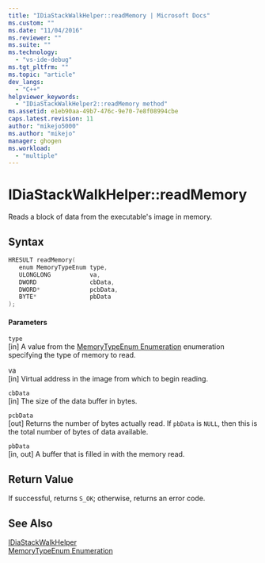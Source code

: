 ```yaml
---
title: "IDiaStackWalkHelper::readMemory | Microsoft Docs"
ms.custom: ""
ms.date: "11/04/2016"
ms.reviewer: ""
ms.suite: ""
ms.technology: 
  - "vs-ide-debug"
ms.tgt_pltfrm: ""
ms.topic: "article"
dev_langs: 
  - "C++"
helpviewer_keywords: 
  - "IDiaStackWalkHelper2::readMemory method"
ms.assetid: e1eb90aa-49b7-476c-9e70-7e8f08994cbe
caps.latest.revision: 11
author: "mikejo5000"
ms.author: "mikejo"
manager: ghogen
ms.workload: 
  - "multiple"
---
```

# IDiaStackWalkHelper::readMemory
Reads a block of data from the executable's image in memory.  
  
## Syntax  
  
```C++  
HRESULT readMemory(   
   enum MemoryTypeEnum type,  
   ULONGLONG           va,  
   DWORD               cbData,  
   DWORD*              pcbData,  
   BYTE*               pbData  
);  
```  
  
#### Parameters  
 `type`  
 [in] A value from the [MemoryTypeEnum Enumeration](../../debugger/debug-interface-access/memorytypeenum.md) enumeration specifying the type of memory to read.  
  
 va  
 [in] Virtual address in the image from which to begin reading.  
  
 `cbData`  
 [in] The size of the data buffer in bytes.  
  
 `pcbData`  
 [out] Returns the number of bytes actually read. If `pbData` is `NULL`, then this is the total number of bytes of data available.  
  
 `pbData`  
 [in, out] A buffer that is filled in with the memory read.  
  
## Return Value  
 If successful, returns `S_OK`; otherwise, returns an error code.  
  
## See Also  
 [IDiaStackWalkHelper](../../debugger/debug-interface-access/idiastackwalkhelper.md)   
 [MemoryTypeEnum Enumeration](../../debugger/debug-interface-access/memorytypeenum.md)